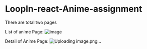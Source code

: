 # LoopIn-react-Anime-assignment

There are total two pages


List of anime Page:
![image](https://user-images.githubusercontent.com/65856669/162181204-42a0c8da-8e40-43c7-b452-b3c4ef3af6fd.png)



Detail of Anime Page:
![Uploading image.png…]()
